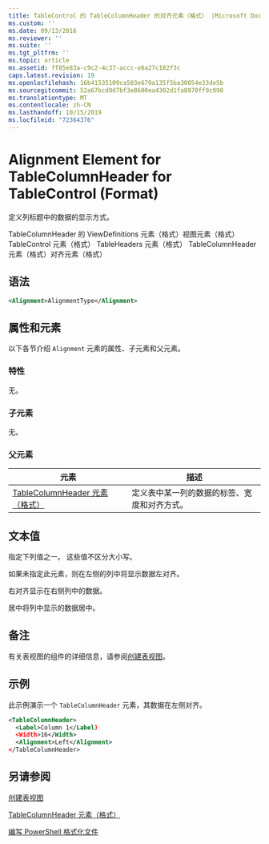 ```yaml
---
title: TableControl 的 TableColumnHeader 的对齐元素（格式） |Microsoft Docs
ms.custom: ''
ms.date: 09/13/2016
ms.reviewer: ''
ms.suite: ''
ms.tgt_pltfrm: ''
ms.topic: article
ms.assetid: ff85e83a-c9c2-4c37-accc-e6a27c182f3c
caps.latest.revision: 19
ms.openlocfilehash: 16b41535109ca503e679a135f5ba30054e33de5b
ms.sourcegitcommit: 52a67bcd9d7bf3e8600ea4302d1fa8970ff9c998
ms.translationtype: MT
ms.contentlocale: zh-CN
ms.lasthandoff: 10/15/2019
ms.locfileid: "72364376"
---
```

# <a name="alignment-element-for-tablecolumnheader-for-tablecontrol-format"></a>Alignment Element for TableColumnHeader for TableControl (Format)

定义列标题中的数据的显示方式。

TableColumnHeader 的 ViewDefinitions 元素（格式）视图元素（格式） TableControl 元素（格式） TableHeaders 元素（格式） TableColumnHeader 元素（格式）对齐元素（格式）

## <a name="syntax"></a>语法

```xml
<Alignment>AlignmentType</Alignment>
```

## <a name="attributes-and-elements"></a>属性和元素

以下各节介绍 `Alignment` 元素的属性、子元素和父元素。

### <a name="attributes"></a>特性

无。

### <a name="child-elements"></a>子元素

无。

### <a name="parent-elements"></a>父元素

|元素|描述|
|-------------|-----------------|
|[TableColumnHeader 元素（格式）](./tablecolumnheader-element-format.md)|定义表中某一列的数据的标签、宽度和对齐方式。|

## <a name="text-value"></a>文本值

指定下列值之一。 这些值不区分大小写。

如果未指定此元素，则在左侧的列中将显示数据左对齐。

右对齐显示在右侧列中的数据。

居中将列中显示的数据居中。

## <a name="remarks"></a>备注

有关表视图的组件的详细信息，请参阅[创建表视图](./creating-a-table-view.md)。

## <a name="example"></a>示例

此示例演示一个 `TableColumnHeader` 元素，其数据在左侧对齐。

```xml
<TableColumnHeader>
  <Label>Column 1</Label)
  <Width>16</Width>
  <Alignment>Left</Alignment>
</TableColumnHeader>
```

## <a name="see-also"></a>另请参阅

[创建表视图](./creating-a-table-view.md)

[TableColumnHeader 元素（格式）](./tablecolumnheader-element-format.md)

[编写 PowerShell 格式化文件](./writing-a-powershell-formatting-file.md)
